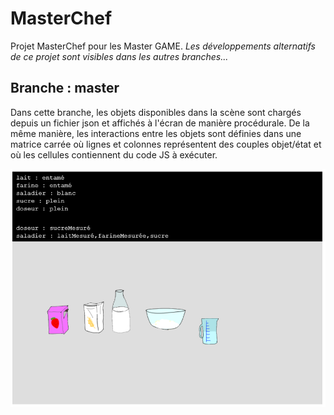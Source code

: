 # MasterChef
Projet MasterChef pour les Master GAME.
*Les développements alternatifs de ce projet sont visibles dans les autres branches...*

## Branche : master
Dans cette branche, les objets disponibles dans la scène sont chargés depuis un fichier json et affichés à l'écran de manière procédurale.
De la même manière, les interactions entre les objets sont définies dans une matrice carrée où lignes et colonnes représentent des couples objet/état et où les cellules contiennent du code JS à exécuter.

![screenshot](screenshot.png)
